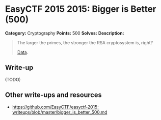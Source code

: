 # EasyCTF 2015 2015: Bigger is Better (500)

**Category:** Cryptography
**Points:** 500
**Solves:** 
**Description:**

> The larger the primes, the stronger the RSA cryptosystem is, right?
> 
> 
> [Data](https://github.com/EasyCTF/easyctf-2015-writeups/files/biggerisbetter.txt).


## Write-up

(TODO)

## Other write-ups and resources

* <https://github.com/EasyCTF/easyctf-2015-writeups/blob/master/bigger_is_better_500.md>
